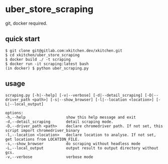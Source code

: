 # uber_store_scraping
git, docker required.
## quick start
	$ git clone git@gitlab.com:xkitchen.dev/xkitchen.git
	$ cd xkitchen/uber_store_scraping
	$ docker build ./ -t scraping
	$ docker run -it scraping:latest bash
	(in docker) $ python uber_scraping.py
## usage

	scraping.py [-h|--help] [-v|--verbose] [-d|--detail_scraping] [-D|--driver_path <path>] [-s|--show_browser] [-l|--location <location>] [-L|--local_output]
 
	options:
    -h,--help                  show this help message and exit
    -d,--detail_scraping       detail scraping mode.
    -D,--driver_path <path>    declare chromedriver path. If not set, this script import chromedriver_binary
    -l,--location <location>   declare location to analyse. If not set, get locations from LOCATION_FILE.
    -s,--show_browser          do scraping without headless mode
    -L,--local_output          output result to output directory without gcs.
    -v,--verbose               verbose mode
